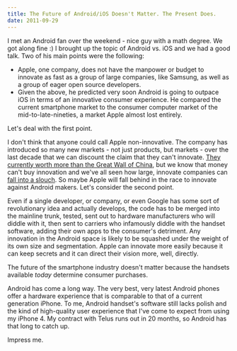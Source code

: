 ```yaml
---
title: The Future of Android/iOS Doesn't Matter. The Present Does.
date: 2011-09-29
---
```


I met an Android fan over the weekend - nice guy with a math degree. We got along fine :) I brought up the topic of Android vs. iOS and we had a good talk. Two of his main points were the following:

- Apple, one company, does not have the manpower or budget to innovate as fast as a group of large companies, like Samsung, as well as a group of eager open source developers.
- Given the above, he predicted very soon Android is going to outpace iOS in terms of an innovative consumer experience. He compared the current smartphone market to the consumer computer market of the mid-to-late-nineties, a market Apple almost lost entirely.

Let's deal with the first point.

I don't think that anyone could call Apple non-innovative. The company has introduced so many new markets - not just products, but markets - over the last decade that we can discount the claim that they can't innovate. [They currently worth more than the Great Wall of China](http://thingsappleisworthmorethan.tumblr.com/), but we know that money can't buy innovation and we've all seen how large, innovate companies can [fall into a slouch](http://www.rim.com/). So maybe Apple will fall behind in the race to innovate against Android makers. Let's consider the second point.

Even if a single developer, or company, or even Google has some sort of revolutionary idea and actually develops, the code has to be merged into the mainline trunk, tested, sent out to hardware manufacturers who will diddle with it, then sent to carriers who infamously diddle with the handset software, adding their own apps to the consumer's detriment. Any innovation in the Android space is likely to be squashed under the weight of its own size and segmentation. Apple can innovate more easily because it can keep secrets and it can direct their vision more, well, directly.

The future of the smartphone industry doesn't matter because the handsets available _today_&nbsp;determine consumer purchases.

Android has come a long way. The very best, very latest Android phones offer a hardware experience that is comparable to that of a current generation iPhone. To me, Android handset's software still lacks polish and the kind of high-quality user experience that I've come to expect from using my iPhone 4. My contract with Telus runs out in 20 months, so Android has that long to catch up.

Impress me.
